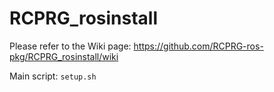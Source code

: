# RCPRG_rosinstall

Please refer to the Wiki page:
https://github.com/RCPRG-ros-pkg/RCPRG_rosinstall/wiki

Main script: `setup.sh`
